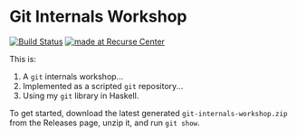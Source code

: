 Git Internals Workshop
======================

[![Build Status](https://travis-ci.org/vaibhavsagar/git-internals-workshop.svg?branch=master)](https://travis-ci.org/vaibhavsagar/git-internals-workshop)
[![made at Recurse Center](https://cdn.rawgit.com/heatherbooker/made_at_rc/master/made_at_RC.svg)](https://www.recurse.com)

This is:

1. A `git` internals workshop...
2. Implemented as a scripted `git` repository...
3. Using my `git` library in Haskell.

To get started, download the latest generated `git-internals-workshop.zip` from
the Releases page, unzip it, and run `git show`.
